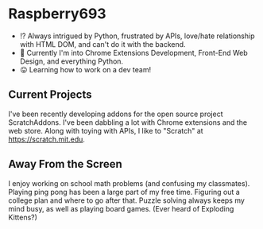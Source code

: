# Raspberry693
- ⁉ Always intrigued by Python, frustrated by APIs, love/hate relationship with HTML DOM, and can't do it with the backend.
- 🏫 Currently I'm into Chrome Extensions Development, Front-End Web Design, and everything Python.
- 😛 Learning how to work on a dev team!

## Current Projects
I've been recently developing addons for the open source project ScratchAddons. I've been dabbling a lot with Chrome extensions and the web store. Along with toying with APIs, I like to "Scratch" at https://scratch.mit.edu.

## Away From the Screen
I enjoy working on school math problems (and confusing my classmates). Playing ping pong has been a large part of my free time. Figuring out a college plan and where to go after that. Puzzle solving always keeps my mind busy, as well as playing board games. (Ever heard of Exploding Kittens?)
